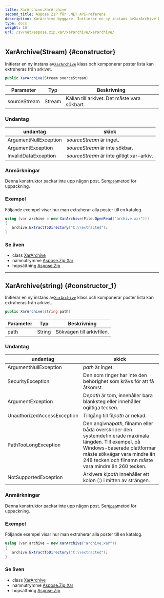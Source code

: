 ```yaml
---
title: XarArchive.XarArchive
second_title: Aspose.ZIP för .NET API-referens
description: XarArchive byggare. Initierar en ny instans avXarArchive klass och komponerar poster lista kan extraheras från arkivet.
type: docs
weight: 10
url: /sv/net/aspose.zip.xar/xararchive/xararchive/
---
```

## XarArchive(Stream) {#constructor}

Initierar en ny instans av[`XarArchive`](../) klass och komponerar poster lista kan extraheras från arkivet.

```csharp
public XarArchive(Stream sourceStream)
```

| Parameter | Typ | Beskrivning |
| --- | --- | --- |
| sourceStream | Stream | Källan till arkivet. Det måste vara sökbart. |

### Undantag

| undantag | skick |
| --- | --- |
| ArgumentNullException | *sourceStream* är inget. |
| ArgumentException | *sourceStream* är inte sökbar. |
| InvalidDataException | *sourceStream* är inte giltigt xar-arkiv. |

### Anmärkningar

Denna konstruktor packar inte upp någon post. Ser[`Open`](../../xarfileentry/open/)metod för uppackning.

### Exempel

Följande exempel visar hur man extraherar alla poster till en katalog.

```csharp
using (var archive = new XarArchive(File.OpenRead("archive.xar")))
{
   archive.ExtractToDirectory("C:\\extracted");
}
```

### Se även

* class [XarArchive](../)
* namnutrymme [Aspose.Zip.Xar](../../xararchive/)
* hopsättning [Aspose.Zip](../../../)

---

## XarArchive(string) {#constructor_1}

Initierar en ny instans av[`XarArchive`](../) klass och komponerar poster lista kan extraheras från arkivet.

```csharp
public XarArchive(string path)
```

| Parameter | Typ | Beskrivning |
| --- | --- | --- |
| path | String | Sökvägen till arkivfilen. |

### Undantag

| undantag | skick |
| --- | --- |
| ArgumentNullException | *path* är inget. |
| SecurityException | Den som ringer har inte den behörighet som krävs för att få åtkomst. |
| ArgumentException | De*path* är tom, innehåller bara blanksteg eller innehåller ogiltiga tecken. |
| UnauthorizedAccessException | Tillgång till fil*path* är nekad. |
| PathTooLongException | Den angivna*path*, filnamn eller båda överskrider den systemdefinierade maximala längden. Till exempel, på Windows-baserade plattformar måste sökvägar vara mindre än 248 tecken och filnamn måste vara mindre än 260 tecken. |
| NotSupportedException | Arkivera kl*path* innehåller ett kolon (:) i mitten av strängen. |

### Anmärkningar

Denna konstruktor packar inte upp någon post. Ser[`Open`](../../xarfileentry/open/)metod för uppackning.

### Exempel

Följande exempel visar hur man extraherar alla poster till en katalog.

```csharp
using (var archive = new XarArchive("archive.xar")) 
{
   archive.ExtractToDirectory("C:\\extracted");
}
```

### Se även

* class [XarArchive](../)
* namnutrymme [Aspose.Zip.Xar](../../xararchive/)
* hopsättning [Aspose.Zip](../../../)


